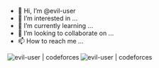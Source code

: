 - 👋 Hi, I’m @evil-user
- 👀 I’m interested in ...
- 🌱 I’m currently learning ...
- 💞️ I’m looking to collaborate on ...
- 📫 How to reach me ...

<!---
evil-user/evil-user is a ✨ special ✨ repository because its `README.md` (this file) appears on your GitHub profile.
You can click the Preview link to take a look at your changes.
--->

[<img align="left" alt="evil-user | codeforces "  src="https://img.shields.io/badge/Codeforces-445f9d?style=for-the-badge&logo=Codeforces&logoColor=white" />](https://example.com)
[<img align="left" alt="evil-user | codeforces " src="https://img.shields.io/badge/LeetCode-000000?style=for-the-badge&logo=LeetCode&logoColor=#d16c06" />](https://example.com)
